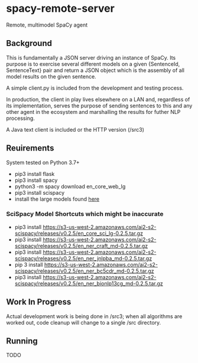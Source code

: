 # spacy-remote-server
Remote, multimodel SpaCy agent

## Background
This is fundamentally a JSON server driving an instance of SpaCy. Its purpose is to exercise several different models on a given {SentenceId, SentenceText} pair and return a JSON object which is the assembly of all model results on the given sentence.

A simple client.py is included from the development and testing process.

In production, the client in play lives elsewhere on a LAN and, regardless of its implementation, serves the purpose of sending sentences to this and any other agent in the ecosystem and marshalling the results for futher NLP processing.

A Java text client is included or the HTTP version (/src3)

## Reuirements
System tested on Python 3.7+
* pip3 install flask
* pip3 install spacy
* python3 -m spacy download en_core_web_lg
* pip3 install scispacy
* install the large models found [here](https://allenai.github.io/scispacy/)
  

### SciSpacy Model Shortcuts which might be inaccurate
* pip3 install https://s3-us-west-2.amazonaws.com/ai2-s2-scispacy/releases/v0.2.5/en_core_sci_lg-0.2.5.tar.gz
* pip3 install https://s3-us-west-2.amazonaws.com/ai2-s2-scispacy/releases/v0.2.5/en_ner_craft_md-0.2.5.tar.gz
* pip3 install https://s3-us-west-2.amazonaws.com/ai2-s2-scispacy/releases/v0.2.5/en_ner_jnlpba_md-0.2.5.tar.gz
* pip 3 install https://s3-us-west-2.amazonaws.com/ai2-s2-scispacy/releases/v0.2.5/en_ner_bc5cdr_md-0.2.5.tar.gz
* pip3 install https://s3-us-west-2.amazonaws.com/ai2-s2-scispacy/releases/v0.2.5/en_ner_bionlp13cg_md-0.2.5.tar.gz



## Work In Progress
Actual development work is being done in /src3; when all algorithms are worked out, code cleanup will change to a single /src directory.

## Running
TODO

